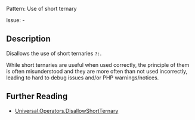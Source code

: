 Pattern: Use of short ternary

Issue: -

## Description

Disallows the use of short ternaries `?:`.

While short ternaries are useful when used correctly, the principle of them is often misunderstood and they are more often than not used incorrectly, leading to hard to debug issues and/or PHP warnings/notices.

## Further Reading

* [Universal.Operators.DisallowShortTernary](https://github.com/PHPCSStandards/PHPCSExtra?tab=readme-ov-file#universaloperatorsdisallowshortternary-bar_chart-books)